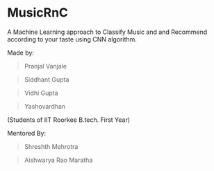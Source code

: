 # MusicRnC
A Machine Learning approach to Classify Music and and Recommend according to your taste using CNN algorithm.

Made by:
>Pranjal Vanjale

>Siddhant Gupta


>Vidhi Gupta


>Yashovardhan

(Students of IIT Roorkee B.tech. First Year)


Mentored By:
>Shreshth Mehrotra

>Aishwarya Rao Maratha

